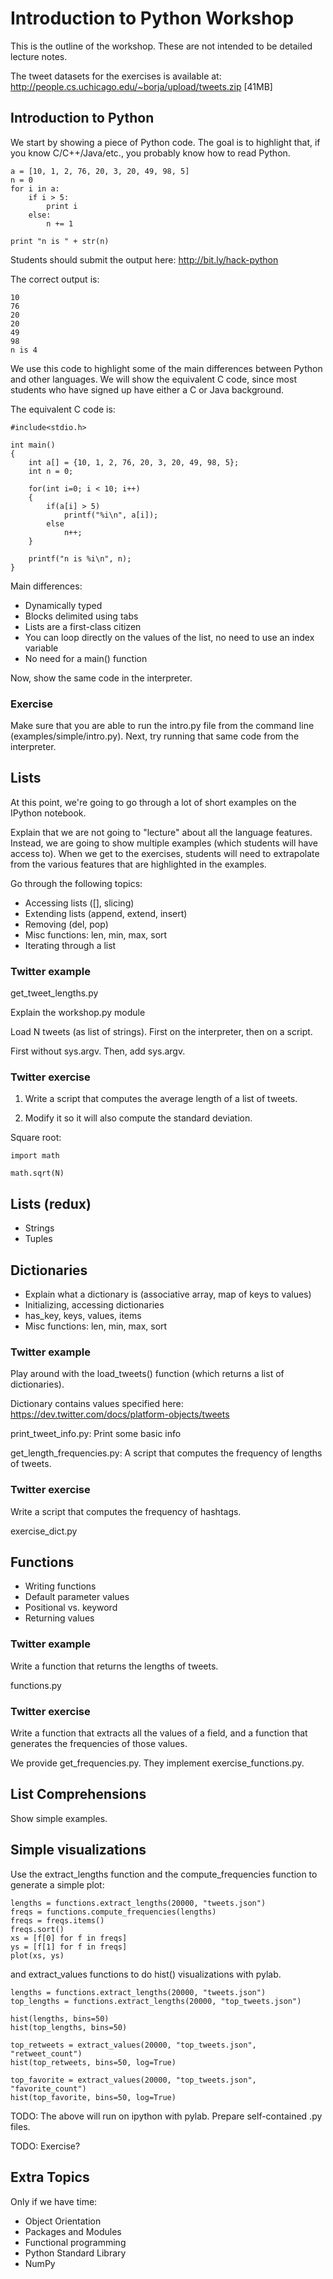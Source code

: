 # Introduction to Python Workshop

This is the outline of the workshop. These are not intended to be detailed lecture notes.

The tweet datasets for the exercises is available at: http://people.cs.uchicago.edu/~borja/upload/tweets.zip [41MB]

## Introduction to Python

We start by showing a piece of Python code. The goal is to highlight that, if you know C/C++/Java/etc., you probably know how to read Python.

    a = [10, 1, 2, 76, 20, 3, 20, 49, 98, 5]
    n = 0
    for i in a:
        if i > 5:
            print i
        else:   
            n += 1
    
    print "n is " + str(n)
    
Students should submit the output here: http://bit.ly/hack-python

The correct output is:

    10
    76
    20
    20
    49
    98
    n is 4
    
We use this code to highlight some of the main differences between Python and other languages. We will show the equivalent C code, since most students who have signed up have either a C or Java background.

The equivalent C code is:

    #include<stdio.h>

    int main()
    {
        int a[] = {10, 1, 2, 76, 20, 3, 20, 49, 98, 5};
        int n = 0;
    
        for(int i=0; i < 10; i++)
        {
            if(a[i] > 5)
                printf("%i\n", a[i]);
            else
                n++;
        }
    
        printf("n is %i\n", n);
    }

Main differences:

 - Dynamically typed
 - Blocks delimited using tabs
 - Lists are a first-class citizen
 - You can loop directly on the values of the list, no need to use an index variable
 - No need for a main() function 
 
Now, show the same code in the interpreter.


### Exercise

Make sure that you are able to run the intro.py file from the command line (examples/simple/intro.py). Next, try running that same code from the interpreter.


## Lists

At this point, we're going to go through a lot of short examples on the IPython notebook.

Explain that we are not going to "lecture" about all the language features. Instead, we are going to show multiple examples (which students will have access to). When we get to the exercises, students will need to extrapolate from the various features that are highlighted in the examples.

Go through the following topics:

 - Accessing lists ([], slicing)
 - Extending lists (append, extend, insert)
 - Removing (del, pop)
 - Misc functions: len, min, max, sort
 - Iterating through a list
 
### Twitter example

get_tweet_lengths.py

Explain the workshop.py module

Load N tweets (as list of strings). First on the interpreter, then on a script.

First without sys.argv. Then, add sys.argv.

### Twitter exercise

1. Write a script that computes the average length of a list of tweets.

2. Modify it so it will also compute the standard deviation.

Square root: 

    import math
    
    math.sqrt(N)

## Lists (redux)

 - Strings
 - Tuples

## Dictionaries

 - Explain what a dictionary is (associative array, map of keys to values)
 - Initializing, accessing dictionaries
 - has_key, keys, values, items
 - Misc functions: len, min, max, sort

### Twitter example

Play around with the load_tweets() function (which returns a list of dictionaries).

Dictionary contains values specified here: https://dev.twitter.com/docs/platform-objects/tweets

print_tweet_info.py: Print some basic info

get_length_frequencies.py: A script that computes the frequency of lengths of tweets.


### Twitter exercise

Write a script that computes the frequency of hashtags.

exercise_dict.py

## Functions

 - Writing functions
 - Default parameter values
 - Positional vs. keyword
 - Returning values

### Twitter example

Write a function that returns the lengths of tweets.

functions.py

### Twitter exercise

Write a function that extracts all the values of a field, and a function that generates the frequencies of those values.

We provide get_frequencies.py. They implement exercise_functions.py.


## List Comprehensions

Show simple examples.


## Simple visualizations

Use the extract_lengths function and the compute_frequencies function to generate a simple plot:

    lengths = functions.extract_lengths(20000, "tweets.json")
    freqs = functions.compute_frequencies(lengths)
    freqs = freqs.items()
    freqs.sort()
    xs = [f[0] for f in freqs]
    ys = [f[1] for f in freqs]
    plot(xs, ys)

and extract_values functions to do hist() visualizations with pylab.

    lengths = functions.extract_lengths(20000, "tweets.json")
    top_lengths = functions.extract_lengths(20000, "top_tweets.json")

    hist(lengths, bins=50)
    hist(top_lengths, bins=50)

    top_retweets = extract_values(20000, "top_tweets.json", "retweet_count")
    hist(top_retweets, bins=50, log=True)

    top_favorite = extract_values(20000, "top_tweets.json", "favorite_count")
    hist(top_favorite, bins=50, log=True)

TODO: The above will run on ipython with pylab. Prepare self-contained .py files.

TODO: Exercise?

## Extra Topics

Only if we have time:

 - Object Orientation
 - Packages and Modules
 - Functional programming
 - Python Standard Library
 - NumPy

